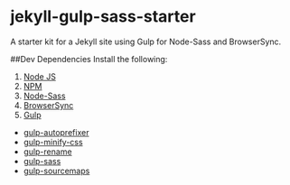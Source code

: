 # jekyll-gulp-sass-starter
A starter kit for a Jekyll site using Gulp for Node-Sass and BrowserSync.

##Dev Dependencies
Install the following:
1. [Node JS](https://nodejs.org/)
2. [NPM](http://blog.npmjs.org/post/85484771375/how-to-install-npm)
3. [Node-Sass](https://github.com/sass/node-sass)
3. [BrowserSync](http://www.browsersync.io/#install)
4. [Gulp](https://github.com/gulpjs/gulp/blob/master/docs/getting-started.md)
  * [gulp-autoprefixer](https://www.npmjs.com/package/gulp-autoprefixer)
  * [gulp-minify-css](https://www.npmjs.com/package/gulp-minify-css)
  * [gulp-rename](https://www.npmjs.com/package/gulp-rename)
  * [gulp-sass](https://www.npmjs.com/package/gulp-sass)
  * [gulp-sourcemaps](https://www.npmjs.com/package/gulp-sourcemaps)


